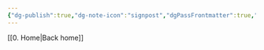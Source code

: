 ```yaml
---
{"dg-publish":true,"dg-note-icon":"signpost","dgPassFrontmatter":true,"noteIcon":"signpost","permalink":"/10-tags/1-tessalonicenses/","created":"2025-10-18T20:07:43.680+01:00","updated":"2025-10-21T19:41:35.003+01:00"}
---
```


[[0. Home\|Back home]]
